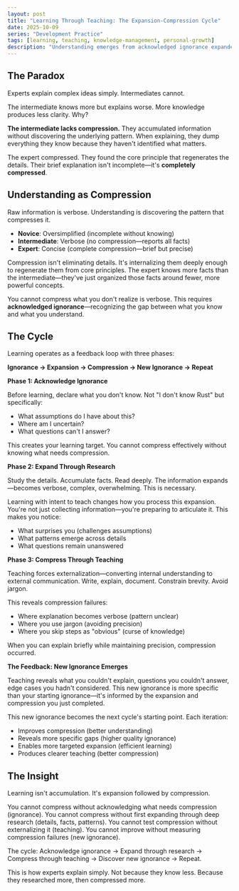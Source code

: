 ```yaml
---
layout: post
title: "Learning Through Teaching: The Expansion-Compression Cycle"
date: 2025-10-09
series: "Development Practice"
tags: [learning, teaching, knowledge-management, personal-growth]
description: "Understanding emerges from acknowledged ignorance expanded through research and compressed through teaching. A methodology for accelerated learning."
---
```


## The Paradox

Experts explain complex ideas simply. Intermediates cannot.

The intermediate knows more but explains worse. More knowledge produces less clarity. Why?

**The intermediate lacks compression.** They accumulated information without discovering the underlying pattern. When explaining, they dump everything they know because they haven't identified what matters.

The expert compressed. They found the core principle that regenerates the details. Their brief explanation isn't incomplete—it's **completely compressed**.

## Understanding as Compression

Raw information is verbose. Understanding is discovering the pattern that compresses it.

- **Novice**: Oversimplified (incomplete without knowing)
- **Intermediate**: Verbose (no compression—reports all facts)
- **Expert**: Concise (complete compression—brief but precise)

Compression isn't eliminating details. It's internalizing them deeply enough to regenerate them from core principles. The expert knows more facts than the intermediate—they've just organized those facts around fewer, more powerful concepts.

You cannot compress what you don't realize is verbose. This requires **acknowledged ignorance**—recognizing the gap between what you know and what you understand.

## The Cycle

Learning operates as a feedback loop with three phases:

**Ignorance → Expansion → Compression → New Ignorance → Repeat**

**Phase 1: Acknowledge Ignorance**

Before learning, declare what you don't know. Not "I don't know Rust" but specifically:
- What assumptions do I have about this?
- Where am I uncertain?
- What questions can't I answer?

This creates your learning target. You cannot compress effectively without knowing what needs compression.

**Phase 2: Expand Through Research**

Study the details. Accumulate facts. Read deeply. The information expands—becomes verbose, complex, overwhelming. This is necessary.

Learning with intent to teach changes how you process this expansion. You're not just collecting information—you're preparing to articulate it. This makes you notice:
- What surprises you (challenges assumptions)
- What patterns emerge across details
- What questions remain unanswered

**Phase 3: Compress Through Teaching**

Teaching forces externalization—converting internal understanding to external communication. Write, explain, document. Constrain brevity. Avoid jargon.

This reveals compression failures:
- Where explanation becomes verbose (pattern unclear)
- Where you use jargon (avoiding precision)
- Where you skip steps as "obvious" (curse of knowledge)

When you can explain briefly while maintaining precision, compression occurred.

**The Feedback: New Ignorance Emerges**

Teaching reveals what you couldn't explain, questions you couldn't answer, edge cases you hadn't considered. This new ignorance is more specific than your starting ignorance—it's informed by the expansion and compression you just completed.

This new ignorance becomes the next cycle's starting point. Each iteration:
- Improves compression (better understanding)
- Reveals more specific gaps (higher quality ignorance)
- Enables more targeted expansion (efficient learning)
- Produces clearer teaching (better compression)

## The Insight

Learning isn't accumulation. It's expansion followed by compression.

You cannot compress without acknowledging what needs compression (ignorance). You cannot compress without first expanding through deep research (details, facts, patterns). You cannot test compression without externalizing it (teaching). You cannot improve without measuring compression failures (new ignorance).

The cycle: Acknowledge ignorance → Expand through research → Compress through teaching → Discover new ignorance → Repeat.

This is how experts explain simply. Not because they know less. Because they researched more, then compressed more.
